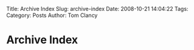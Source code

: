Title: Archive Index
Slug: archive-index
Date: 2008-10-21 14:04:22
Tags: 
Category: Posts
Author: Tom Clancy

# Archive Index


